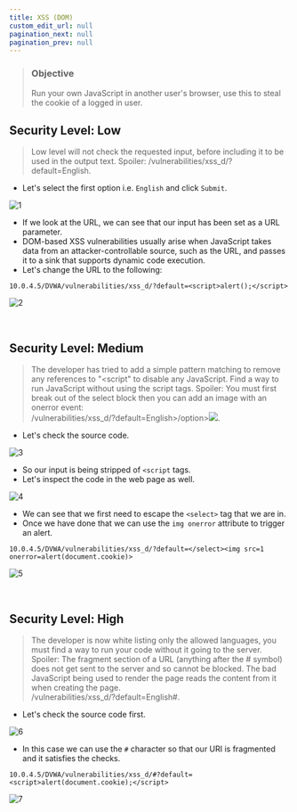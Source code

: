 ```yaml
---
title: XSS (DOM)
custom_edit_url: null
pagination_next: null
pagination_prev: null
---
```


> ### Objective
> Run your own JavaScript in another user's browser, use this to steal the cookie of a logged in user.

## Security Level: Low
> Low level will not check the requested input, before including it to be used in the output text.
> Spoiler: /vulnerabilities/xss_d/?default=English<script>alert(1)</script>.
- Let's select the first option i.e. `English` and click `Submit`.

![1](https://github.com/Knign/Write-ups/assets/110326359/959ff393-694b-422d-aa1a-50c41213ce94)

- If we look at the URL, we can see that our input has been set as a URL parameter.
- DOM-based XSS vulnerabilities usually arise when JavaScript takes data from an attacker-controllable source, such as the URL, and passes it to a sink that supports dynamic code execution.
- Let's change the URL to the following:
```
10.0.4.5/DVWA/vulnerabilities/xss_d/?default=<script>alert();</script>
```

![2](https://github.com/Knign/Write-ups/assets/110326359/040fb1b1-eedc-4899-a79d-97d420e098f5)

&nbsp;


## Security Level: Medium
> The developer has tried to add a simple pattern matching to remove any references to \"<script\" to disable any JavaScript. Find a way to run JavaScript without using the script tags.
> Spoiler: You must first break out of the select block then you can add an image with an onerror event:  
> /vulnerabilities/xss_d/?default=English>/option></select><img src='x' onerror='alert(1)'>.
- Let's check the source code.

![3](https://github.com/Knign/Write-ups/assets/110326359/ac7216de-a267-4126-9ff7-c0c38fa67bee)

- So our input is being stripped of `<script` tags.
- Let's inspect the code in the web page as well.

![4](https://github.com/Knign/Write-ups/assets/110326359/a0fe7593-ebce-4bb2-a364-379469ccfce9)

- We can see that we first need to escape the `<select>` tag that we are in.
- Once we have done that we can use the `img onerror` attribute to trigger an alert.
```
10.0.4.5/DVWA/vulnerabilities/xss_d/?default=</select><img src=1 onerror=alert(document.cookie)>
```

![5](https://github.com/Knign/Write-ups/assets/110326359/a57d294d-0d1d-4841-a41a-e93a08410b5b)

&nbsp;


## Security Level: High
> The developer is now white listing only the allowed languages, you must find a way to run your code without it going to the server.
> Spoiler: The fragment section of a URL (anything after the # symbol) does not get sent to the server and so cannot be blocked. The bad JavaScript being used to render the page reads the content from it when creating the page.  
> /vulnerabilities/xss_d/?default=English#<script>alert(1)</script>.
- Let's check the source code first.

![6](https://github.com/Knign/Write-ups/assets/110326359/602f9853-2478-423b-a9f6-1f0d31c5710e)

- In this case we can use the `#` character so that our URI is fragmented and it satisfies the checks.
```
10.0.4.5/DVWA/vulnerabilities/xss_d/#?default=<script>alert(document.cookie);</script>
```

![7](https://github.com/Knign/Write-ups/assets/110326359/1d08e85f-3bcb-4a4a-bf9a-2eede0611040)
